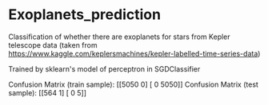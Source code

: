 # Exoplanets_prediction
Classification of whether there are exoplanets for stars from Kepler telescope data
(taken from https://www.kaggle.com/keplersmachines/kepler-labelled-time-series-data)

Trained by sklearn's model of perceptron in SGDClassifier


Confusion Matrix (train sample):
 [[5050    0]
 [   0 5050]]
Confusion Matrix (test sample):
 [[564   1]
 [  0   5]]
